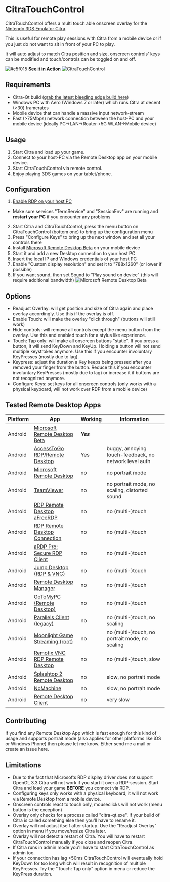 # CitraTouchControl #

CitraTouchControl offers a multi touch able onscreen overlay for the [Nintendo 3DS Emulator Citra](https://github.com/citra-emu/citra).

This is useful for remote play sessions with Citra from a mobile device or if you just do not want to sit in front of your PC to play. 

It will auto adjust to match Citra position and size, onscreen controls' keys can be modified and touch/controls can be toggled on and off.

![#c5f015](http://placehold.it/15/c5f015/000000?text=+) **[See it in Action](http://a.pomf.cat/rqiutm.webm)**
![CitraTouchControl](https://i.imgur.com/kQHSBfl.png)
## Requirements ##
* Citra-Qt build ([grab the latest bleeding edge build here](https://github.com/citra-emu/citra-bleeding-edge/releases)) 
* Windows PC with Aero (Windows 7 or later) which runs Citra at decent (>30) framerates
* Mobile device that can handle a massive input network-stream
* Fast (>75Mbps) network connection between the host-PC and your mobile device (ideally PC->LAN->Router->5G WLAN->Mobile device)


## Usage ##
1. Start Citra and load up your game.
2. Connect to your host-PC via the Remote Desktop app on your mobile device.
3. Start CitraTouchControl via remote control.
4. Enjoy playing 3DS games on your tablet/phone.


## Configuration ##
1. [Enable RDP on your host PC](http://www.howtogeek.com/howto/windows-vista/turn-on-remote-desktop-in-windows-vista/)
  * Make sure services "TermService" and "SessionEnv" are running and **restart your PC** if you encounter any problems
2. Start Citra and CitraTouchControl, press the menu button on CitraTouchControl (bottom one) to bring up the configuration menu
  1. Press "Configure Keys" to bring up the next window and set all your controls there
3. Install [Microsoft Remote Desktop Beta](https://play.google.com/store/apps/details?id=com.microsoft.rdc.android.beta) on your mobile device
4. Start it and add a new Desktop connection to your host PC
  1. Insert the local IP and Windows credentials of your host PC
  2. Enable "Custom display resolution" and set it to "788x1260" (or lower if possible)
  3. If you want sound, then set Sound to "Play sound on device" (this will require additional bandwidth)
![Microsoft Remote Desktop Beta](https://i.imgur.com/0RPYSDD.png)


## Options ##
* Readjust Overlay: will get position and size of Citra again and place overlay accordingly. Use this if the overlay is off.
* Enable Touch: will make the overlay "click through" (buttons will still work)
* Hide controls: will remove all controls except the menu button from the overlay. Use this and enabled touch for a stylus like experience.
* Touch: Tap only: will make all onscreen buttons "static". If you press a button, it will send KeyDown and KeyUp. Holding a button will not send multiple keystrokes anymore. Use this if you encounter involuntary KeyPresses (mostly due to lag).
* Keypress: adjust the duration a Key keeps being pressed after you removed your finger from the button. Reduce this if you encounter involuntary KeyPresses (mostly due to lag) or increase it if buttons are not recognized anymore.
* Configure Keys: set keys for all onscreen controls (only works with a physical keyboard, will not work over RDP from a mobile device)


## Tested Remote Desktop Apps ##
| Platform | App | Working | Information |
| ------------- | ------------- | ------------- | ------------- |
| Android | [Microsoft Remote Desktop Beta](https://play.google.com/store/apps/details?id=com.microsoft.rdc.android.beta) | **_Yes_** |
| Android | [AccessToGo RDP/Remote Desktop](https://play.google.com/store/apps/details?id=com.ericom.accesstogobyericom) | Yes | buggy, annoying touch-feedback, no network level auth
| Android | [Microsoft Remote Desktop](https://play.google.com/store/apps/details?id=com.microsoft.rdc.android) | no | no portrait mode |
| Android | [TeamViewer](https://play.google.com/store/apps/details?id=com.teamviewer.teamviewer.market.mobile) | no | no portrait mode, no scaling, distorted sound |
| Android | [RDP Remote Desktop aFreeRDP](https://play.google.com/store/apps/details?id=com.freerdp.afreerdp) | no | no (multi-)touch |
| Android | [RDP Remote Desktop Connection](https://play.google.com/store/apps/details?id=com.thinstuff.rdc) | no | no (multi-)touch |
| Android | [aRDP Pro: Secure RDP Client](https://play.google.com/store/apps/details?id=com.iiordanov.aRDP) | no | no (multi-)touch |
| Android | [Jump Desktop (RDP & VNC)](https://play.google.com/store/apps/details?id=com.p5sys.android.jump) | no | no (multi-)touch |
| Android | [Remote Desktop Manager](https://play.google.com/store/apps/details?id=com.devolutions.remotedesktopmanager) | no | no (multi-)touch |
| Android | [GoToMyPC (Remote Desktop)](https://play.google.com/store/apps/details?id=com.citrixonline.gotomypc) | no | no (multi-)touch |
| Android | [Parallels Client (legacy)](https://play.google.com/store/apps/details?id=com.tux.client) | no | no (multi-)touch, no scaling |
| Android | [Moonlight Game Streaming (root)](https://play.google.com/store/apps/details?id=com.limelight.root) | no | no (multi-)touch, no portrait mode, no scaling |
| Android | [Remotix VNC RDP Remote Desktop](https://play.google.com/store/apps/details?id=com.nulana.android.remotix) | no | no (multi-)touch, slow |
| Android | [Splashtop 2 Remote Desktop](https://play.google.com/store/apps/details?id=com.splashtop.remote.pad.v2) | no | slow, no portrait mode |
| Android | [NoMachine](https://play.google.com/store/apps/details?id=com.nomachine.nxplayer) | no | slow, no portrait mode |
| Android | [Remote Desktop Client](https://play.google.com/store/apps/details?id=com.xtralogic.android.rdpclient) | no  | very slow |


## Contributing ##
If you find any Remote Desktop App which is fast enough for this kind of usage and supports portrait mode (also applies for other platforms like iOS or Windows Phone) then please let me know. Either send me a mail or create an issue here.


## Limitations ##
* Due to the fact that Microsofts RDP display driver does not support OpenGL 3.3 Citra will not work if you start it over a RDP-session. Start Citra and load your game **BEFORE** you connect via RDP.
* Configuring keys only works with a physical keyboard; it will not work via Remote Desktop from a mobile device.
* Onscreen controls react to touch only, mouseclicks will not work (menu button is the exception)
* Overlay only checks for a process called "citra-qt.exe". If your build of Citra is called something else then you'll have to rename it.
* Overlay will not adjust itself after startup. Use the "Readjust Overlay" option in menu if you move/resize Citra later.
* Overlay will not detect a restart of Citra. You will have to restart CitraTouchControl manually if you close and reopen Citra.
* If Citra runs in admin mode you'll have to start CitraTouchControl as admin too.
* If your connection has lag >50ms CitraTouchControl will eventually hold KeyDown for too long which will result in recognition of multiple KeyPresses. Try the "Touch: Tap only" option in menu or reduce the KeyPress duration.
